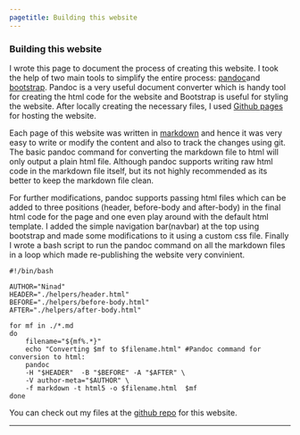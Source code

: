 ```yaml
---
pagetitle: Building this website
---
```


### Building this website

I wrote this page to document the process of creating this website.
I took the help of two main tools to simplify the entire process:
[pandoc](https://pandoc.org/)and [bootstrap](http://getbootstrap.com/). 
Pandoc is a very useful document
converter which is handy tool for creating the html code for the website and Bootstrap 
is useful for styling the website. After locally creating the necessary files,
I used [Github pages](https://pages.github.com/)
for hosting the website.

Each page of this website was written in [markdown](http://pandoc.org/MANUAL.html#pandocs-markdown)
and hence it was very easy to
write or modify the content and also to track the changes using git. 
The basic pandoc command for converting the markdown 
file to html will only output a plain html file. 
Although pandoc supports writing raw html code in the markdown file itself, but 
its not highly recommended as its better to keep the markdown file clean.

For further modifications, pandoc supports passing html files which can be added
to three positions (header, before-body and after-body) in the final html code 
for the page and one even play around with the default html template.
I added the simple navigation bar(navbar) at the top using bootstrap and made some 
modifications to it using a custom css file. Finally I wrote a bash script to run 
the pandoc command on all the markdown files in a loop which made re-publishing 
the website very convinient.

~~~
#!/bin/bash

AUTHOR="Ninad"
HEADER="./helpers/header.html"
BEFORE="./helpers/before-body.html"
AFTER="./helpers/after-body.html"

for mf in ./*.md
do
	filename="${mf%.*}"
	echo "Converting $mf to $filename.html" #Pandoc command for conversion to html:	
	pandoc	
	-H "$HEADER"  -B "$BEFORE" -A "$AFTER" \
	-V author-meta="$AUTHOR" \
	-f markdown -t html5 -o $filename.html  $mf	
done
~~~


You can check out my files at the [github repo](https://github.com/ninception/ninception.github.io) 
for this website. 


---
